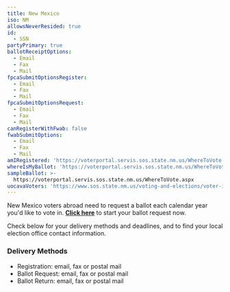 ```yaml
---
title: New Mexico
iso: NM
allowsNeverResided: true
id:
  - SSN
partyPrimary: true
ballotReceiptOptions:
  - Email
  - Fax
  - Mail
fpcaSubmitOptionsRegister:
  - Email
  - Fax
  - Mail
fpcaSubmitOptionsRequest:
  - Email
  - Fax
  - Mail
canRegisterWithFwab: false
fwabSubmitOptions:
  - Email
  - Fax
  - Mail
amIRegistered: 'https://voterportal.servis.sos.state.nm.us/WhereToVote.aspx'
whereIsMyBallot: 'https://voterportal.servis.sos.state.nm.us/WhereToVote.aspx'
sampleBallot: >-
  https://voterportal.servis.sos.state.nm.us/WhereToVote.aspx
uocavaVoters: 'https://www.sos.state.nm.us/voting-and-elections/voter-information/military-and-overseas-voting/'
---
```

New Mexico voters abroad need to request a ballot each calendar year you'd like to vote in. [**Click here**](https://www.votefromabroad.org) to start your ballot request now.

Check below for your delivery methods and deadlines, and to find your local election office contact information.

### Delivery Methods

* Registration: email, fax or postal mail
* Ballot Request: email, fax or postal mail
* Ballot Return: email, fax or postal mail
